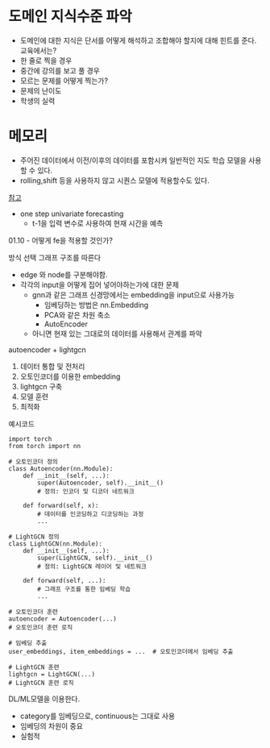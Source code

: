 # 도메인 지식수준 파악
- 도메인에 대한 지식은 단서를 어떻게 해석하고 조합해야 할지에 대해 힌트를 준다.
교육에서는?
- 한 줄로 찍을 경우
- 중간에 강의를 보고 풀 경우
- 모르는 문제를 어떻게 찍는가?
- 문제의 난이도
- 학생의 실력

# 메모리
- 주어진 데이터에서 이전/이후의 데이터를 포함시켜 일반적인 지도 학습 모델을 사용할 수 있다.
- rolling,shift 등을 사용하지 않고 시퀀스 모델에 적용할수도 있다.

[참고](https://machinelearningmastery.com/convert-time-series-supervised-learning-problem-python/)
- one step univariate forecasting
	 - t-1을 입력 변수로 사용하여 현재 시간을 예측



01.10 - 어떻게 fe을 적용할 것인가?

방식 선택
그래프 구조를 따른다
- edge 와 node를 구분해야함.
- 각각의 input을 어떻게 집어 넣어야하는가에 대한 문제
	- gnn과 같은 그래프 신경망에서는 embedding을 input으로 사용가능
		- 임베딩하는 방법은 nn.Embedding
		- PCA와 같은 차원 축소
		- AutoEncoder
	- 아니면 현재 있는 그대로의 데이터를 사용해서 관계를 파악

autoencoder + lightgcn
1. 데이터 통합 및 전처리
2. 오토인코더를 이용한 embedding
3. lightgcn 구축
4. 모델 훈련
5. 최적화



예시코드
```
import torch
from torch import nn

# 오토인코더 정의
class Autoencoder(nn.Module):
    def __init__(self, ...):
        super(Autoencoder, self).__init__()
        # 정의: 인코더 및 디코더 네트워크

    def forward(self, x):
        # 데이터를 인코딩하고 디코딩하는 과정
        ...

# LightGCN 정의
class LightGCN(nn.Module):
    def __init__(self, ...):
        super(LightGCN, self).__init__()
        # 정의: LightGCN 레이어 및 네트워크

    def forward(self, ...):
        # 그래프 구조를 통한 임베딩 학습
        ...

# 오토인코더 훈련
autoencoder = Autoencoder(...)
# 오토인코더 훈련 로직

# 임베딩 추출
user_embeddings, item_embeddings = ...  # 오토인코더에서 임베딩 추출

# LightGCN 훈련
lightgcn = LightGCN(...)
# LightGCN 훈련 로직

```

DL/ML모델을 이용한다.
- category를 임베딩으로, continuous는 그대로 사용
- 임베딩의 차원이 중요
- 실험적